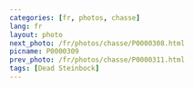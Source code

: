 ```yaml
---
categories: [fr, photos, chasse]
lang: fr
layout: photo
next_photo: /fr/photos/chasse/P0000308.html
picname: P0000309
prev_photo: /fr/photos/chasse/P0000311.html
tags: [Dead Steinbock]
---
```

